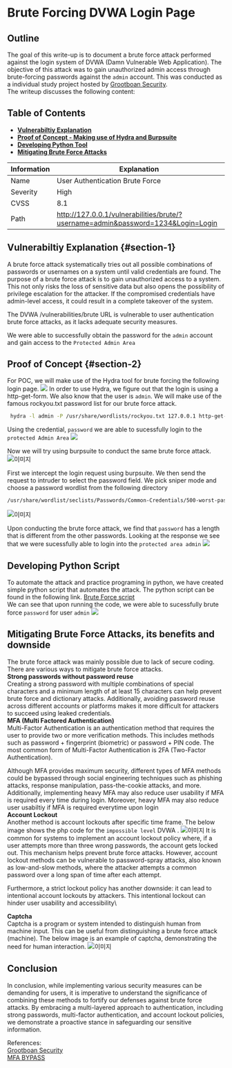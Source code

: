 
# Brute Forcing DVWA Login Page


## Outline

The goal of this write-up is to document a brute force attack performed against the login system of DVWA (Damn Vulnerable Web Application). The objective of this attack was to gain unauthorized admin access through brute-forcing passwords against the `admin` account. This was conducted as a individual study project hosted by [Grootboan Security](https://security.grootboan.com/). \
The writeup discusses the following content:
## Table of Contents

- [**Vulnerabiltiy Explanation**](#section-1)
- [ **Proof of Concept - Making use of Hydra and Burpsuite**](#section-2)
- [**Developing  Python Tool**](#section-3)
- [**Mitigating Brute Force Attacks**](#section-4)


| Information | Explanation                                                                      |
|-------------|----------------------------------------------------------------------------------|
| Name        | User Authentication Brute Force                                                  |
| Severity    | High                                                                             |
| CVSS        | 8.1                                                                              |
| Path        | http://127.0.0.1/vulnerabilities/brute/?username=admin&password=1234&Login=Login |

## Vulnerabiltiy Explanation {#section-1}
A brute force attack systematically tries out all possible combinations of passwords or usernames on a system until valid credentials are found. The purpose of a brute force attack is to gain unauthorized access to a system. This not only risks the loss of sensitive data but also opens the possibility of privilege escalation for the attacker. If the compromised credentials have admin-level access, it could result in a complete takeover of the system.

The DVWA /vulnerabilities/brute URL is vulnerable to user authentication brute force attacks, as it lacks adequate security measures.

We were able to successfully obtain the password for the `admin` account and gain access to the `Protected Admin Area` 

## Proof of Concept {#section-2}
For POC, we will make use of the Hydra tool for brute forcing the following login page.
![](/assets/hydra.gif)
In order to use Hydra, we figure out that the login is using a http-get-form. We also know that the user is `admin`. We will make use of the famous rockyou.txt password list for our
brute force attack.
```bash
 hydra -l admin -P /usr/share/wordlists/rockyou.txt 127.0.0.1 http-get-form '/vulnerabilities/brute/:username=^USER^&password=^PASS^&Login=Login:H=Cookie\:PHPSESSID=9sosvqo963thpd5jqf9mum3f41; security=low:F=Username and/or password incorrect'
``` 

Using the credential, `password` we are able to sucessfully login to the `protected Admin Area`
![](/assets/success.gif)

Now we will try using burpsuite to conduct the same brute force attack.
![이미지](/assets/burp.png)

First we intercept the login request using burpsuite. We then send the request to intruder to select the password field. We pick sniper mode and choose a password wordlist
from the following directory
```bash
/usr/share/wordlist/seclists/Passwords/Common-Credentials/500-worst-password.txt
```
![이미지](/assets/payload.png)

Upon conducting the brute force attack, we find that `password` has a length that is different from the other passwords. Looking at the response we see that we were sucessfully
able to login  into the `protected area admin` 
![](/assets/burpresult.gif)
## Developing Python Script
To automate the attack and practice programing in python, we have created simple python script that automates the attack.
The python script can be found in the following link.
[Brute Force script](https://github.com/Kwangyun/Web-Automation-Tools) \
We can see that upon running the code, we were able to sucessfully brute force `password` for user `admin`
![](/assets/Test.gif)

## Mitigating Brute Force Attacks, its benefits and downside
The brute force attack was mainly possible due to lack of secure coding. 
There are various ways to mitigate brute force attacks. \
**Strong passwords without password reuse**\
Creating a strong password with multiple combinations of special characters and a minimum length of at least 15 characters can help prevent brute force and dictionary attacks. Additionally, avoiding password reuse across different accounts or platforms makes it more difficult for attackers to succeed using leaked credentials.\
**MFA (Multi Factored Authentication)**\
Multi-Factor Authentication is an authentication method that requires the user to provide two or more verification methods. This includes methods such as password + fingerprint (biometric) or password + PIN code. The most common form of Multi-Factor Authentication is 2FA (Two-Factor Authentication). 

Although MFA provides maximum security, different types of MFA methods could be bypassed through social engineering techniques such as phishing attacks, response manipulation, pass-the-cookie attacks, and more. Additionally, implementing heavy MFA may also reduce user usability if MFA is required every time during login. Moreover, heavy MFA may also reduce user usabiltiy if MFA is required everytime upon login\
**Account Lockout**\
Another method is account lockouts after specific time frame. The below image shows the php code for the `impossible level` DVWA .
![이미지](/assets/lockout.png)
It is common for systems to implement an account lockout policy where, if a user attempts more than three wrong passwords, the account gets locked out. This mechanism helps prevent brute force attacks. However, account lockout methods can be vulnerable to password-spray attacks, also known as low-and-slow methods, where the attacker attempts a common password over a long span of time after each attempt. 

Furthermore, a strict lockout policy has another downside: it can lead to intentional account lockouts by attackers. This intentional lockout can hinder user usability and accessibility\

**Captcha**\
Captcha is a program or system intended to distinguish human from machine input. This can be useful from distinguishing a brute force attack (machine). The below image is an example of captcha, demonstrating the need for human interaction. 
![이미지](/assets/captcha.png)

## Conclusion
In conclusion, while implementing various security measures can be demanding for users, it is imperative to understand the significance of combining these methods to fortify our defenses against brute force attacks. By embracing a multi-layered approach to authentication, including strong passwords, multi-factor authentication, and account lockout policies, we demonstrate a proactive stance in safeguarding our sensitive information. 

References: \
[Grootboan Security](https://security.grootboan.com/follow-along/undefined/0-dvwa/reference-writeup)\
[MFA BYPASS](https://socradar.io/mfa-bypass-techniques-how-does-it-work/)

